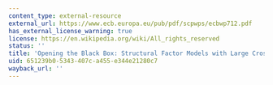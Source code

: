 ```yaml
---
content_type: external-resource
external_url: https://www.ecb.europa.eu/pub/pdf/scpwps/ecbwp712.pdf
has_external_license_warning: true
license: https://en.wikipedia.org/wiki/All_rights_reserved
status: ''
title: 'Opening the Black Box: Structural Factor Models with Large Cross-Sections'
uid: 651239b0-5343-407c-a455-e344e21280c7
wayback_url: ''
---
```

